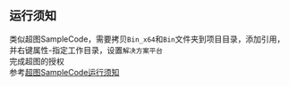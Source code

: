 ﻿## 运行须知
类似超图SampleCode，需要拷贝`Bin_x64`和`Bin`文件夹到项目目录，添加引用，并右键属性-指定工作目录，设置`解决方案平台`   
完成超图的授权    
参考[超图SampleCode运行须知](https://github.com/zLulus/My_Note/wiki/%E8%B6%85%E5%9B%BESampleCode%E8%BF%90%E8%A1%8C%E9%A1%BB%E7%9F%A5)  